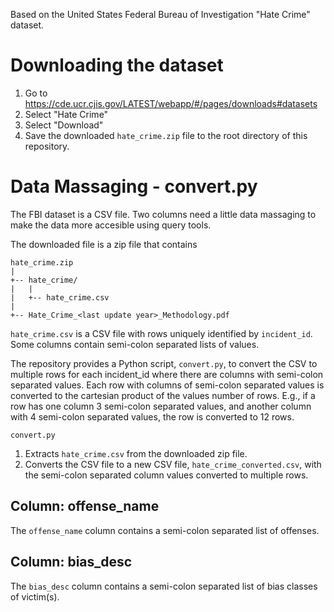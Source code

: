 Based on the United States Federal Bureau of Investigation "Hate Crime" dataset. 

# Downloading the dataset
1. Go to https://cde.ucr.cjis.gov/LATEST/webapp/#/pages/downloads#datasets
1. Select "Hate Crime"
1. Select "Download"
1. Save the downloaded `hate_crime.zip` file to the root directory of this repository.

# Data Massaging - convert.py
The FBI dataset is a CSV file. Two columns need a little data massaging to 
make the data more accesible using query tools.

The downloaded file is a zip file that contains 
```
hate_crime.zip
|
+-- hate_crime/
|   |
|   +-- hate_crime.csv
|
+-- Hate_Crime_<last update year>_Methodology.pdf
```

`hate_crime.csv` is a CSV file with rows uniquely identified by `incident_id`. Some columns contain semi-colon separated lists of values. 

The repository provides a Python script, `convert.py`, to convert the CSV to multiple rows for each incident_id where there are columns with semi-colon separated values. Each row with columns of semi-colon separated values is converted to the cartesian product of the values number of rows. E.g., if a row has one column 3 semi-colon separated values, and another column with 4 semi-colon separated values, the row is converted to 12 rows.
    
`convert.py`
1. Extracts `hate_crime.csv` from the downloaded zip file.
1. Converts the CSV file to a new CSV file, `hate_crime_converted.csv`, with the semi-colon separated column values converted to multiple rows.

## Column: offense_name
The `offense_name` column contains a semi-colon separated list of offenses.

## Column: bias_desc
The `bias_desc` column contains a semi-colon separated list of bias classes of victim(s).